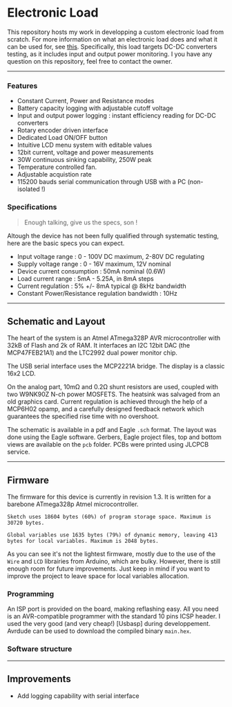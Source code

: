 # Electronic Load
This repository hosts my work in developping a custom electronic load from scratch. 
For more information on what an electronic load does and what it can be used for, see [this](https://www.mouser.com/pdfdocs/DC_Electronic_Load_Application_Note.pdf). Specifically, this load targets DC-DC converters testing, as it includes input and output power monitoring.
I you have any question on this repository, feel free to contact the owner.

---

### Features
* Constant Current, Power and Resistance modes
* Battery capacity logging with adjustable cutoff voltage
* Input and output power logging : instant efficiency reading for DC-DC converters
* Rotary encoder driven interface
* Dedicated Load ON/OFF button
* Intuitive LCD menu system with editable values
* 12bit current, voltage and power measurements 
* 30W continuous sinking capability, 250W peak
* Temperature controlled fan.
* Adjustable acquistion rate
* 115200 bauds serial communication through USB with a PC (non-isolated !)

### Specifications
> Enough talking, give us the specs, son !

Altough the device has not been fully qualified through systematic testing, here are the basic specs you can expect. 
* Input voltage range : 0 - 100V DC maximum, 2-80V DC regulating
* Supply voltage range : 0 - 16V maximum, 12V nominal 
* Device current consumption : 50mA nominal (0.6W)
* Load current range : 5mA - 5.25A, in 8mA steps
* Current regulation : 5% +/- 8mA typical @ 8kHz bandwidth
* Constant Power/Resistance regulation bandwidth : 10Hz

---

## Schematic and Layout
The heart of the system is an Atmel ATmega328P AVR microcontroller with 32kB of Flash and 2k of RAM. It interfaces an I2C 12bit DAC (the MCP47FEB21A1) and the LTC2992 dual power monitor chip.


The USB serial interface uses the MCP2221A bridge. The display is a classic 16x2 LCD.

On the analog part, 10mΩ  and 0.2Ω shunt resistors are used, coupled with two W9NK90Z N-ch power MOSFETS. The heatsink was salvaged from an old graphics card. Current regulation is achieved through the help of a MCP6H02 opamp, and a carefully designed feedback network which guarantees the specified rise time with no overshoot.

The schematic is available in a pdf and Eagle `.sch` format.
The layout was done using the Eagle software. Gerbers, Eagle project files, top and bottom views are available on the `pcb` folder. PCBs were printed using JLCPCB service.


---

## Firmware
The firmware for this device is currently in revision 1.3. It is written for a barebone ATmega328p Atmel microcontroller.

```Sketch uses 18604 bytes (60%) of program storage space. Maximum is 30720 bytes.```

```Global variables use 1635 bytes (79%) of dynamic memory, leaving 413 bytes for local variables. Maximum is 2048 bytes.```

As you can see it's not the lightest firmware, mostly due to the use of the `Wire` and `LCD` librairies from Arduino, which are bulky. However, there is still enough room for future improvements. Just keep in mind if you want to improve the project to leave space for local variables allocation.
### Programming
An ISP port is provided on the board, making reflashing easy. All you need is an AVR-compatible programmer with the standard 10 pins ICSP header. I used the very good (and very cheap!) [Usbasp] during developpement. Avrdude can be used to download the compiled binary `main.hex`.

### Software structure

---

## Improvements

* Add logging capability with serial interface
